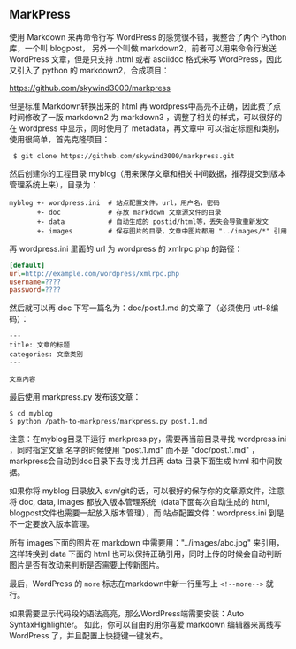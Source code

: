 MarkPress
---------

使用 Markdown 来再命令行写 WordPress 的感觉很不错，我整合了两个 Python 库，一个叫 blogpost，
另外一个叫做 markdown2，前者可以用来命令行发送 WordPress 文章，但是只支持 .html 或者 
asciidoc 格式来写 WordPress，因此又引入了 python 的 markdown2，合成项目：

<https://github.com/skywind3000/markpress>

但是标准 Markdown转换出来的 html 再 wordpress中高亮不正确，因此费了点时间修改了一版 markdown2
为 markdown3 ，调整了相关的样式，可以很好的在 wordpress 中显示，同时使用了 metadata，再文章中
可以指定标题和类别，使用很简单，首先克隆项目：
   
     $ git clone https://github.com/skywind3000/markpress.git

然后创建你的工程目录 myblog（用来保存文章和相关中间数据，推荐提交到版本管理系统上来），目录为：

```
myblog +- wordpress.ini  # 站点配置文件，url，用户名，密码
       +- doc            # 存放 markdown 文章源文件的目录
       +- data           # 自动生成的 postid/html等，丢失会导致重新发文
       +- images         # 保存图片的目录，文章中图片都用 "../images/*" 引用
```

<!--more-->

再 wordpress.ini 里面的 url 为 wordpress 的 xmlrpc.php 的路径：

```ini
[default]
url=http://example.com/wordpress/xmlrpc.php
username=????
password=????
```

然后就可以再 doc 下写一篇名为：doc/post.1.md 的文章了（必须使用 utf-8编码）：

```
---
title: 文章的标题
categories: 文章类别
---

文章内容
```

最后使用 markpress.py 发布该文章：

```
$ cd myblog
$ python /path-to-markpress/markpress.py post.1.md
```

注意：在myblog目录下运行 markpress.py，需要再当前目录寻找 wordpress.ini ，同时指定文章
名字的时候使用 "post.1.md" 而不是 "doc/post.1.md" ，markpress会自动到doc目录下去寻找
并且再 data 目录下面生成 html 和中间数据。

如果你将 myblog 目录放入 svn/git的话，可以很好的保存你的文章源文件，注意将 doc, data, images
都放入版本管理系统（data下面每次自动生成的 html, blogpost文件也需要一起放入版本管理），而
站点配置文件：wordpress.ini 到是不一定要放入版本管理。

所有 images下面的图片在 markdown 中需要用："../images/abc.jpg" 来引用，这样转换到 data
下面的 html 也可以保持正确引用，同时上传的时候会自动判断图片是否有改动来判断是否需要上传新图片。

最后，WordPress 的 `more` 标志在markdown中新一行里写上 `<!--more-->` 就行。 

如果需要显示代码段的语法高亮，那么WordPress端需要安装：Auto SyntaxHighlighter。
如此，你可以自由的用你喜爱 markdown 编辑器来离线写 WordPress 了，并且配置上快捷键一键发布。



